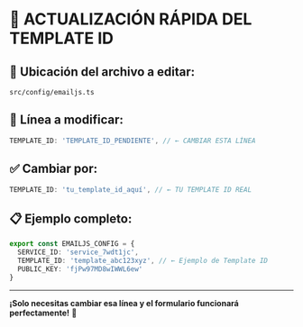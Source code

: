 # 🔄 **ACTUALIZACIÓN RÁPIDA DEL TEMPLATE ID**

## 📍 **Ubicación del archivo a editar:**
`src/config/emailjs.ts`

## 🔧 **Línea a modificar:**
```typescript
TEMPLATE_ID: 'TEMPLATE_ID_PENDIENTE', // ← CAMBIAR ESTA LÍNEA
```

## ✅ **Cambiar por:**
```typescript
TEMPLATE_ID: 'tu_template_id_aquí', // ← TU TEMPLATE ID REAL
```

## 📋 **Ejemplo completo:**
```typescript
export const EMAILJS_CONFIG = {
  SERVICE_ID: 'service_7wdt1jc',
  TEMPLATE_ID: 'template_abc123xyz', // ← Ejemplo de Template ID
  PUBLIC_KEY: 'fjPw97MD8wIWWL6ew'
}
```

---

**¡Solo necesitas cambiar esa línea y el formulario funcionará perfectamente!** 🚀
